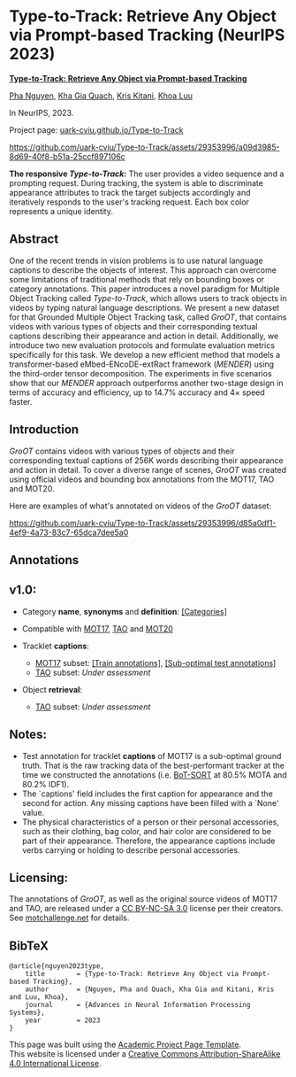 # Type-to-Track: Retrieve Any Object via Prompt-based Tracking (NeurIPS 2023)

[**Type-to-Track: Retrieve Any Object via Prompt-based Tracking**](https://arxiv.org/abs/2305.13495)

[Pha Nguyen](https://pha-nguyen.github.io/), [Kha Gia Quach](https://scholar.google.com/citations?user=AQ-4ioEAAAAJ), [Kris Kitani](https://www.cs.cmu.edu/~kkitani/), [Khoa Luu](https://scholar.google.com/citations?user=JPAl8-gAAAAJ)

In NeurIPS, 2023.

Project page: [uark-cviu.github.io/Type-to-Track](https://uark-cviu.github.io/Type-to-Track/)

https://github.com/uark-cviu/Type-to-Track/assets/29353996/a09d3985-8d69-40f8-b51a-25ccf897106c

**The responsive _Type-to-Track_:** The user provides a video sequence and a prompting request. During tracking, the system is able to discriminate appearance attributes to track the target subjects accordingly and iteratively responds to the user's tracking request. Each box color represents a unique identity.

Abstract
--------

One of the recent trends in vision problems is to use natural language captions to describe the objects of interest. This approach can overcome some limitations of traditional methods that rely on bounding boxes or category annotations. This paper introduces a novel paradigm for Multiple Object Tracking called _Type-to-Track_, which allows users to track objects in videos by typing natural language descriptions. We present a new dataset for that Grounded Multiple Object Tracking task, called _GroOT_, that contains videos with various types of objects and their corresponding textual captions describing their appearance and action in detail. Additionally, we introduce two new evaluation protocols and formulate evaluation metrics specifically for this task. We develop a new efficient method that models a transformer-based eMbed-ENcoDE-extRact framework (_MENDER_) using the third-order tensor decomposition. The experiments in five scenarios show that our _MENDER_ approach outperforms another two-stage design in terms of accuracy and efficiency, up to 14.7% accuracy and 4× speed faster.

Introduction
------------

_GroOT_ contains videos with various types of objects and their corresponding textual captions of 256K words describing their appearance and action in detail. To cover a diverse range of scenes, _GroOT_ was created using official videos and bounding box annotations from the MOT17, TAO and MOT20.

Here are examples of what's annotated on videos of the _GroOT_ dataset:

https://github.com/uark-cviu/Type-to-Track/assets/29353996/d85a0df1-4ef9-4a73-83c7-65dca7dee5a0

Annotations
-----------

v1.0:
-----

*   Category **name**, **synonyms** and **definition**: [\[Categories\]](./annotations/v1.0/categories.json)

*   Compatible with [MOT17](https://motchallenge.net/data/MOT17), [TAO](https://taodataset.org/) and [MOT20](https://motchallenge.net/data/MOT20)

*   Tracklet **captions**:
    *   [MOT17](https://motchallenge.net/data/MOT17) subset: [\[Train annotations\]](./annotations/v1.0/mot17_train_coco.json), [\[Sub-optimal test annotations\]](./annotations/v1.0/mot17_test_coco.json)
    *   [TAO](https://taodataset.org/) subset: _Under assessment_
*   Object **retrieval**:
    *   [TAO](https://taodataset.org/) subset: _Under assessment_

Notes:
------

*   Test annotation for tracklet **captions** of MOT17 is a sub-optimal ground truth. That is the raw tracking data of the best-performant tracker at the time we constructed the annotations (i.e. [BoT-SORT](https://motchallenge.net/method/MOT=5621&chl=10) at 80.5% MOTA and 80.2% IDF1).
*   The \`captions' field includes the first caption for appearance and the second for action. Any missing captions have been filled with a \`None' value.
*   The physical characteristics of a person or their personal accessories, such as their clothing, bag color, and hair color are considered to be part of their appearance. Therefore, the appearance captions include verbs carrying or holding to describe personal accessories.

Licensing:
----------

The annotations of _GroOT_, as well as the original source videos of MOT17 and TAO, are released under a [CC BY-NC-SA 3.0](https://creativecommons.org/licenses/by-nc-sa/3.0/) license per their creators. See [motchallenge.net](https://motchallenge.net/) for details.

BibTeX
------

    
    @article{nguyen2023type,
        title        = {Type-to-Track: Retrieve Any Object via Prompt-based Tracking},
        author       = {Nguyen, Pha and Quach, Kha Gia and Kitani, Kris and Luu, Khoa},  
        journal      = {Advances in Neural Information Processing Systems},
        year         = 2023
    }

This page was built using the [Academic Project Page Template](https://github.com/eliahuhorwitz/Academic-project-page-template).  
This website is licensed under a [Creative Commons Attribution-ShareAlike 4.0 International License](http://creativecommons.org/licenses/by-sa/4.0/).
